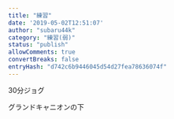 ```yaml
---
title: "練習"
date: '2019-05-02T12:51:07'
author: "subaru44k"
category: "練習(弱)"
status: "publish"
allowComments: true
convertBreaks: false
entryHash: "d742c6b9446045d54d27fea78636074f"
---
```

30分ジョグ

グランドキャニオンの下
